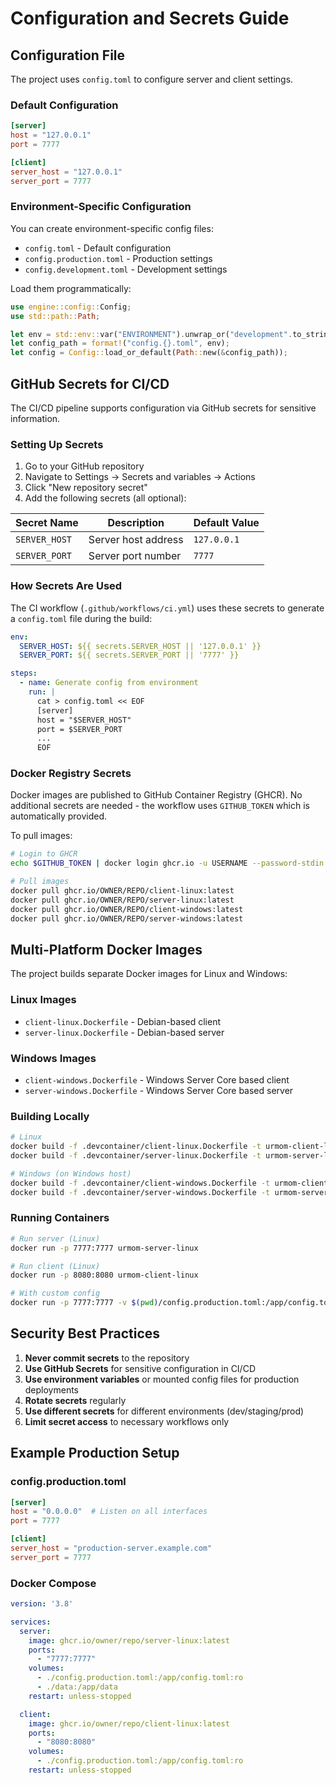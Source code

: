 # Configuration and Secrets Guide

## Configuration File

The project uses `config.toml` to configure server and client settings.

### Default Configuration

```toml
[server]
host = "127.0.0.1"
port = 7777

[client]
server_host = "127.0.0.1"
server_port = 7777
```

### Environment-Specific Configuration

You can create environment-specific config files:
- `config.toml` - Default configuration
- `config.production.toml` - Production settings
- `config.development.toml` - Development settings

Load them programmatically:
```rust
use engine::config::Config;
use std::path::Path;

let env = std::env::var("ENVIRONMENT").unwrap_or("development".to_string());
let config_path = format!("config.{}.toml", env);
let config = Config::load_or_default(Path::new(&config_path));
```

## GitHub Secrets for CI/CD

The CI/CD pipeline supports configuration via GitHub secrets for sensitive information.

### Setting Up Secrets

1. Go to your GitHub repository
2. Navigate to Settings → Secrets and variables → Actions
3. Click "New repository secret"
4. Add the following secrets (all optional):

| Secret Name | Description | Default Value |
|-------------|-------------|---------------|
| `SERVER_HOST` | Server host address | `127.0.0.1` |
| `SERVER_PORT` | Server port number | `7777` |

### How Secrets Are Used

The CI workflow (`.github/workflows/ci.yml`) uses these secrets to generate a `config.toml` file during the build:

```yaml
env:
  SERVER_HOST: ${{ secrets.SERVER_HOST || '127.0.0.1' }}
  SERVER_PORT: ${{ secrets.SERVER_PORT || '7777' }}

steps:
  - name: Generate config from environment
    run: |
      cat > config.toml << EOF
      [server]
      host = "$SERVER_HOST"
      port = $SERVER_PORT
      ...
      EOF
```

### Docker Registry Secrets

Docker images are published to GitHub Container Registry (GHCR). No additional secrets are needed - the workflow uses `GITHUB_TOKEN` which is automatically provided.

To pull images:
```bash
# Login to GHCR
echo $GITHUB_TOKEN | docker login ghcr.io -u USERNAME --password-stdin

# Pull images
docker pull ghcr.io/OWNER/REPO/client-linux:latest
docker pull ghcr.io/OWNER/REPO/server-linux:latest
docker pull ghcr.io/OWNER/REPO/client-windows:latest
docker pull ghcr.io/OWNER/REPO/server-windows:latest
```

## Multi-Platform Docker Images

The project builds separate Docker images for Linux and Windows:

### Linux Images
- `client-linux.Dockerfile` - Debian-based client
- `server-linux.Dockerfile` - Debian-based server

### Windows Images
- `client-windows.Dockerfile` - Windows Server Core based client
- `server-windows.Dockerfile` - Windows Server Core based server

### Building Locally

```bash
# Linux
docker build -f .devcontainer/client-linux.Dockerfile -t urmom-client-linux .
docker build -f .devcontainer/server-linux.Dockerfile -t urmom-server-linux .

# Windows (on Windows host)
docker build -f .devcontainer/client-windows.Dockerfile -t urmom-client-windows .
docker build -f .devcontainer/server-windows.Dockerfile -t urmom-server-windows .
```

### Running Containers

```bash
# Run server (Linux)
docker run -p 7777:7777 urmom-server-linux

# Run client (Linux)
docker run -p 8080:8080 urmom-client-linux

# With custom config
docker run -p 7777:7777 -v $(pwd)/config.production.toml:/app/config.toml urmom-server-linux
```

## Security Best Practices

1. **Never commit secrets** to the repository
2. **Use GitHub Secrets** for sensitive configuration in CI/CD
3. **Use environment variables** or mounted config files for production deployments
4. **Rotate secrets** regularly
5. **Use different secrets** for different environments (dev/staging/prod)
6. **Limit secret access** to necessary workflows only

## Example Production Setup

### config.production.toml
```toml
[server]
host = "0.0.0.0"  # Listen on all interfaces
port = 7777

[client]
server_host = "production-server.example.com"
server_port = 7777
```

### Docker Compose
```yaml
version: '3.8'

services:
  server:
    image: ghcr.io/owner/repo/server-linux:latest
    ports:
      - "7777:7777"
    volumes:
      - ./config.production.toml:/app/config.toml:ro
      - ./data:/app/data
    restart: unless-stopped

  client:
    image: ghcr.io/owner/repo/client-linux:latest
    ports:
      - "8080:8080"
    volumes:
      - ./config.production.toml:/app/config.toml:ro
    restart: unless-stopped
```

